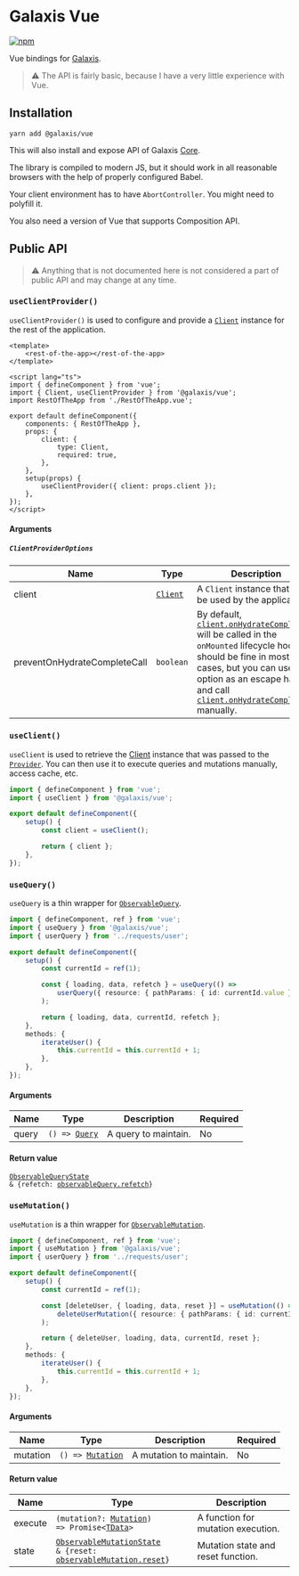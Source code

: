 # Galaxis Vue

[![npm](https://img.shields.io/npm/v/@galaxis/react)](https://www.npmjs.com/package/@galaxis/react)

Vue bindings for [Galaxis](/README.md#galaxis-).

> ⚠ The API is fairly basic, because I have a very little experience with Vue.

## Installation

```
yarn add @galaxis/vue
```

This will also install and expose API of Galaxis [Core](/packages/core#galaxis-core).

The library is compiled to modern JS, but it should work in all reasonable browsers with the help of properly configured Babel.

Your client environment has to have `AbortController`. You might need to polyfill it.

You also need a version of Vue that supports Composition API.

## Public API

> ⚠ Anything that is not documented here is not considered a part of public API and may change at any time.

### `useClientProvider()`

`useClientProvider()` is used to configure and provide a <code>[Client](/packages/core#client)</code> instance for the rest of the application.

```vue
<template>
    <rest-of-the-app></rest-of-the-app>
</template>

<script lang="ts">
import { defineComponent } from 'vue';
import { Client, useClientProvider } from '@galaxis/vue';
import RestOfTheApp from './RestOfTheApp.vue';

export default defineComponent({
    components: { RestOfTheApp },
    props: {
        client: {
            type: Client,
            required: true,
        },
    },
    setup(props) {
        useClientProvider({ client: props.client });
    },
});
</script>
```

#### Arguments

##### `ClientProviderOptions`

| Name                         | Type                                         | Description                                                                                                                                                                                                                                                                                                                          | Required |
| ---------------------------- | -------------------------------------------- | ------------------------------------------------------------------------------------------------------------------------------------------------------------------------------------------------------------------------------------------------------------------------------------------------------------------------------------ | -------- |
| client                       | <code>[Client](/packages/core#client)</code> | A `Client` instance that will be used by the application.                                                                                                                                                                                                                                                                            | Yes      |
| preventOnHydrateCompleteCall | `boolean`                                    | By default, <code>[client.onHydrateComplete()](/packages/core#clientonhydratecomplete)</code> will be called in the `onMounted` lifecycle hook. It should be fine in most cases, but you can use this option as an escape hatch and call <code>[client.onHydrateComplete()](/packages/core#clientonhydratecomplete)</code> manually. | No       |

### `useClient()`

`useClient` is used to retrieve the [Client](/packages/core#client) instance that was passed to the <code>[Provider](#clientprovider)</code>. You can then use it to execute queries and mutations manually, access cache, etc.

```typescript
import { defineComponent } from 'vue';
import { useClient } from '@galaxis/vue';

export default defineComponent({
    setup() {
        const client = useClient();

        return { client };
    },
});
```

### `useQuery()`

`useQuery` is a thin wrapper for <code>[ObservableQuery](/packages/core#observablequery)</code>.

```typescript
import { defineComponent, ref } from 'vue';
import { useQuery } from '@galaxis/vue';
import { userQuery } from '../requests/user';

export default defineComponent({
    setup() {
        const currentId = ref(1);

        const { loading, data, refetch } = useQuery(() =>
            userQuery({ resource: { pathParams: { id: currentId.value } } }),
        );

        return { loading, data, currentId, refetch };
    },
    methods: {
        iterateUser() {
            this.currentId = this.currentId + 1;
        },
    },
});
```

#### Arguments

| Name  | Type                                             | Description          | Required |
| ----- | ------------------------------------------------ | -------------------- | -------- |
| query | <code>() => [Query](/packages/core#query)</code> | A query to maintain. | No       |

#### Return value

<code>[ObservableQueryState](/packages/core#observablequerystate) & {refetch: [observableQuery.refetch](/packages/core#observablequeryrefetch)}</code>

### `useMutation()`

`useMutation` is a thin wrapper for <code>[ObservableMutation](/packages/core#clientmanagemutation)</code>.

```typescript jsx
import { defineComponent, ref } from 'vue';
import { useMutation } from '@galaxis/vue';
import { userQuery } from '../requests/user';

export default defineComponent({
    setup() {
        const currentId = ref(1);

        const [deleteUser, { loading, data, reset }] = useMutation(() =>
            deleteUserMutation({ resource: { pathParams: { id: currentId.value } } }),
        );

        return { deleteUser, loading, data, currentId, reset };
    },
    methods: {
        iterateUser() {
            this.currentId = this.currentId + 1;
        },
    },
});
```

#### Arguments

| Name     | Type                                                   | Description             | Required |
| -------- | ------------------------------------------------------ | ----------------------- | -------- |
| mutation | <code>() => [Mutation](/packages/core#mutation)</code> | A mutation to maintain. | No       |

#### Return value

| Name    | Type                                                                                                                                                         | Description                        |
| ------- | ------------------------------------------------------------------------------------------------------------------------------------------------------------ | ---------------------------------- |
| execute | <code>(mutation?: [Mutation](/packages/core#mutation)) => Promise<[TData](/packages/core#user-defined-types)></code>                                         | A function for mutation execution. |
| state   | <code>[ObservableMutationState](/packages/core#observablemutationstate) & {reset: [observableMutation.reset](/packages/core#observablemutationreset)}</code> | Mutation state and reset function. |
